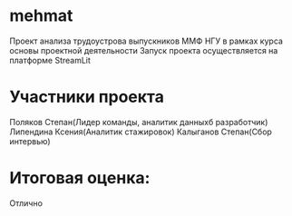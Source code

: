 # mehmat
Проект анализа трудоустрова выпускников ММФ НГУ в рамках курса основы проектной деятельности
Запуск проекта осуществляется на платформе StreamLit
# Участники проекта
Поляков Степан(Лидер команды, аналитик данныхб разработчик)
Липендина Ксения(Аналитик стажировок)
Калыганов Степан(Сбор интервью)
# Итоговая оценка: 
Отлично
